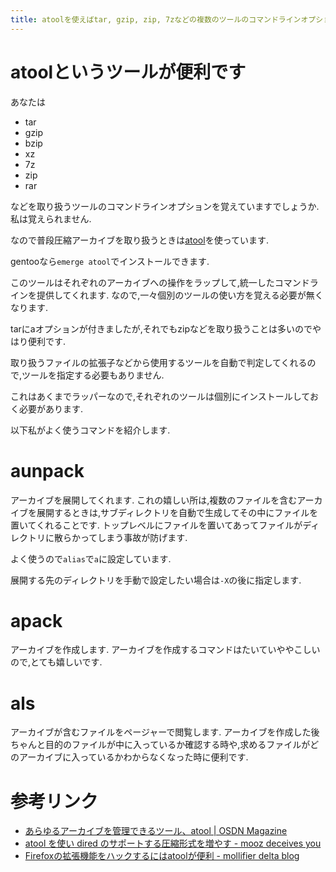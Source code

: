 ```yaml
---
title: atoolを使えばtar, gzip, zip, 7zなどの複数のツールのコマンドラインオプションを覚える必要が無くなります
---
```


# atoolというツールが便利です

あなたは

* tar
* gzip
* bzip
* xz
* 7z
* zip
* rar

などを取り扱うツールのコマンドラインオプションを覚えていますでしょうか.
私は覚えられません.

なので普段圧縮アーカイブを取り扱うときは[atool](http://www.nongnu.org/atool/)を使っています.

gentooなら`emerge atool`でインストールできます.

このツールはそれぞれのアーカイブへの操作をラップして,統一したコマンドラインを提供してくれます.
なので,一々個別のツールの使い方を覚える必要が無くなります.

tarにaオプションが付きましたが,それでもzipなどを取り扱うことは多いのでやはり便利です.

取り扱うファイルの拡張子などから使用するツールを自動で判定してくれるので,ツールを指定する必要もありません.

これはあくまでラッパーなので,それぞれのツールは個別にインストールしておく必要があります.

以下私がよく使うコマンドを紹介します.

# aunpack

アーカイブを展開してくれます.
これの嬉しい所は,複数のファイルを含むアーカイブを展開するときは,サブディレクトリを自動で生成してその中にファイルを置いてくれることです.
トップレベルにファイルを置いてあってファイルがディレクトリに散らかってしまう事故が防げます.

よく使うので`alias`で`a`に設定しています.

展開する先のディレクトリを手動で設定したい場合は`-X`の後に指定します.

# apack

アーカイブを作成します.
アーカイブを作成するコマンドはたいていややこしいので,とても嬉しいです.

# als

アーカイブが含むファイルをページャーで閲覧します.
アーカイブを作成した後ちゃんと目的のファイルが中に入っているか確認する時や,求めるファイルがどのアーカイブに入っているかわからなくなった時に便利です.

# 参考リンク

* [あらゆるアーカイブを管理できるツール、atool | OSDN Magazine](https://mag.osdn.jp/08/02/13/012230)
* [atool を使い dired のサポートする圧縮形式を増やす - mooz deceives you](http://d.hatena.ne.jp/mooz/20110911/p1)
* [Firefoxの拡張機能をハックするにはatoolが便利 - mollifier delta blog](http://mollifier.hatenablog.com/entry/20090623/p1)
